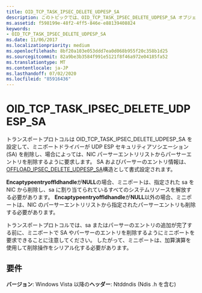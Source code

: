 ```yaml
---
title: OID_TCP_TASK_IPSEC_DELETE_UDPESP_SA
description: このトピックでは、OID_TCP_TASK_IPSEC_DELETE_UDPESP_SA オブジェクト識別子 (OID) について説明します。
ms.assetid: f598199e-48f2-4ff5-846e-e88139408824
keywords:
- OID_TCP_TASK_IPSEC_DELETE_UDPESP_SA
ms.date: 11/06/2017
ms.localizationpriority: medium
ms.openlocfilehash: 8bf20a103e053ddd7ea0d068b955f20c358b1d25
ms.sourcegitcommit: 82a9be3b3584f991e5121f8f46a972e04185fa52
ms.translationtype: MT
ms.contentlocale: ja-JP
ms.lasthandoff: 07/02/2020
ms.locfileid: "85916436"
---
```

# <a name="oid_tcp_task_ipsec_delete_udpesp_sa"></a>OID_TCP_TASK_IPSEC_DELETE_UDPESP_SA

トランスポートプロトコルは OID_TCP_TASK_IPSEC_DELETE_UDPESP_SA を設定して、ミニポートドライバーが UDP ESP セキュリティアソシエーション (SA) を削除し、場合によっては、NIC パーサーエントリリストからパーサーエントリを削除するように要求します。 SA およびパーサーのエントリ情報は、 [OFFLOAD_IPSEC_DELETE_UDPESP_SA](https://docs.microsoft.com/windows-hardware/drivers/ddi/ntddndis/ns-ntddndis-_offload_ipsec_delete_udpesp_sa)構造として書式設定されます。

**Encaptypeentryoffldhandle**が**NULL**の場合、ミニポートは、指定された sa を NIC から削除し、sa に割り当てられているすべてのシステムリソースを解放する必要があります。 **Encaptypeentryoffldhandle**が**NULL**以外の場合、ミニポートは、NIC のパーサーエントリリストから指定されたパーサーエントリも削除する必要があります。

トランスポートプロトコルでは、sa またはパーサーのエントリの追加が完了する前に、ミニポートで SA やパーサーのエントリを削除するようにミニポートを要求できることに注意してください。 したがって、ミニポートは、加算演算を使用して削除操作をシリアル化する必要があります。

## <a name="requirements"></a>要件

**バージョン**: Windows Vista 以降の**ヘッダー**: Ntddndis (Ndis .h を含む)

